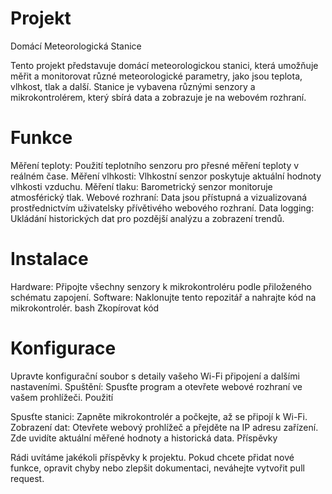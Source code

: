 # Projekt
 Domácí Meteorologická Stanice

Tento projekt představuje domácí meteorologickou stanici, která umožňuje měřit a monitorovat různé meteorologické parametry, jako jsou teplota, vlhkost, tlak a další. Stanice je vybavena různými senzory a mikrokontrolérem, který sbírá data a zobrazuje je na webovém rozhraní.

# Funkce

Měření teploty: Použití teplotního senzoru pro přesné měření teploty v reálném čase.
Měření vlhkosti: Vlhkostní senzor poskytuje aktuální hodnoty vlhkosti vzduchu.
Měření tlaku: Barometrický senzor monitoruje atmosférický tlak.
Webové rozhraní: Data jsou přístupná a vizualizovaná prostřednictvím uživatelsky přívětivého webového rozhraní.
Data logging: Ukládání historických dat pro pozdější analýzu a zobrazení trendů.

# Instalace

Hardware: Připojte všechny senzory k mikrokontroléru podle přiloženého schématu zapojení.
Software: Naklonujte tento repozitář a nahrajte kód na mikrokontrolér.
bash
Zkopírovat kód

# Konfigurace 
Upravte konfigurační soubor s detaily vašeho Wi-Fi připojení a dalšími nastaveními.
Spuštění: Spusťte program a otevřete webové rozhraní ve vašem prohlížeči.
Použití

Spusťte stanici: Zapněte mikrokontrolér a počkejte, až se připojí k Wi-Fi.
Zobrazení dat: Otevřete webový prohlížeč a přejděte na IP adresu zařízení. Zde uvidíte aktuální měřené hodnoty a historická data.
Příspěvky

Rádi uvítáme jakékoli příspěvky k projektu. Pokud chcete přidat nové funkce, opravit chyby nebo zlepšit dokumentaci, neváhejte vytvořit pull request.



